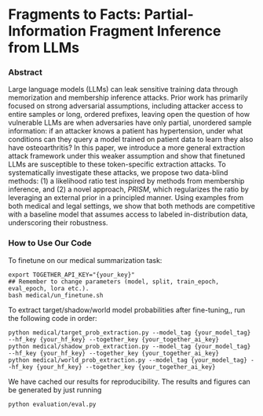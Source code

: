 # Fragments to Facts: Partial-Information Fragment Inference from LLMs

### Abstract
Large language models (LLMs) can leak sensitive training data through memorization and membership inference attacks. Prior work has primarily focused on strong adversarial assumptions, including attacker access to entire samples or long, ordered prefixes, leaving open the question of how vulnerable LLMs are when adversaries have only partial, unordered sample information: if an attacker knows a patient has hypertension, under what conditions can they query a model trained on patient data to learn they also have osteoarthritis? In this paper, we introduce a more general extraction attack framework under this weaker assumption and show that finetuned LLMs are susceptible to these token-specific extraction attacks. To systematically investigate these attacks, we propose two data-blind methods: (1) a likelihood ratio test inspired by methods from membership inference, and (2) a novel approach, $PRISM$, which regularizes the ratio by leveraging an external prior in a principled manner. Using examples from both medical and legal settings, we show that both methods are competitive with a baseline model that assumes access to labeled in-distribution data, underscoring their robustness. 

### How to Use Our Code

To finetune on our medical summarization task: 
```
export TOGETHER_API_KEY="{your_key}"
## Remember to change parameters (model, split, train_epoch, eval_epoch, lora etc.).
bash medical/un_finetune.sh
```

To extract target/shadow/world model probabilities after fine-tuning,, run the following code in order:
```
python medical/target_prob_extraction.py --model_tag {your_model_tag} --hf_key {your_hf_key} --together_key {your_together_ai_key}
python medical/shadow_prob_extraction.py --model_tag {your_model_tag} --hf_key {your_hf_key} --together_key {your_together_ai_key}
python medical/world_prob_extraction.py --model_tag {your_model_tag} --hf_key {your_hf_key} --together_key {your_together_ai_key}
```

We have cached our results for reproducibility. The results and figures can be generated by just running 
```
python evaluation/eval.py
```
